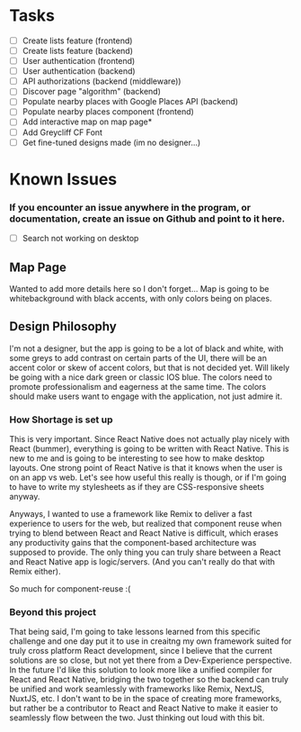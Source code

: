 # Tasks

- [ ] Create lists feature (frontend)
- [ ] Create lists feature (backend)
- [ ] User authentication (frontend)
- [ ] User authentication (backend)
- [ ] API authorizations (backend (middleware))
- [ ] Discover page "algorithm" (backend)
- [ ] Populate nearby places with Google Places API (backend)
- [ ] Populate nearby places component (frontend)
- [ ] Add interactive map on map page*
- [ ] Add Greycliff CF Font
- [ ] Get fine-tuned designs made (im no designer...)

# Known Issues
### If you encounter an issue anywhere in the program, or documentation, create an issue on Github and point to it here.

- [ ] Search not working on desktop

## Map Page
Wanted to add more details here so I don't forget... Map is going to be whitebackground with black accents, with only colors being on places.

## Design Philosophy
I'm not a designer, but the app is going to be a lot of black and white, with some greys to add contrast on certain parts of the UI, there will be an accent color or skew of accent colors, but that is not decided yet. Will likely be going with a nice dark green or classic IOS blue. The colors need to promote professionalism and eagerness at the same time. The colors should make users want to engage with the application, not just admire it.

### How Shortage is set up

This is very important. Since React Native does not actually play nicely with React (bummer), everything is going to be written with React Native. This is new to me and is going to be interesting to see how to make desktop layouts.
One strong point of React Native is that it knows when the user is on an app vs web. Let's see how useful this really is though, or if I'm going to have to write my stylesheets as if they are CSS-responsive sheets anyway.

Anyways, I wanted to use a framework like Remix to deliver a fast experience to users for the web, but realized that component reuse when trying to blend between React and React Native is difficult, which erases any productivity gains that the component-based architecture was supposed to provide. The only thing you can truly share between a React and React Native app is logic/servers. (And you can't really do that with Remix either).

So much for component-reuse :(

### Beyond this project
That being said, I'm going to take lessons learned from this specific challenge and one day put it to use in creaitng my own framework suited for truly cross platform React development, since I believe that the current solutions are so close, but not yet there from a Dev-Experience perspective.
In the future I'd like this solution to look more like a unified compiler for React and React Native, bridging the two together so the backend can truly be unified and work seamlessly with frameworks like Remix, NextJS, NuxtJS, etc. I don't want to be in the space of creating more frameworks, but rather be a contributor to React and React Native to make it easier to seamlessly flow between the two. Just thinking out loud with this bit.